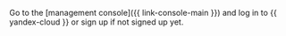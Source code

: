 Go to the [management console]({{ link-console-main }}) and log in to {{ yandex-cloud }} or sign up if not signed up yet.

